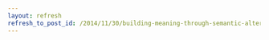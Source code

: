 ```yaml
---
layout: refresh
refresh_to_post_id: /2014/11/30/building-meaning-through-semantic-alternation
---
```

